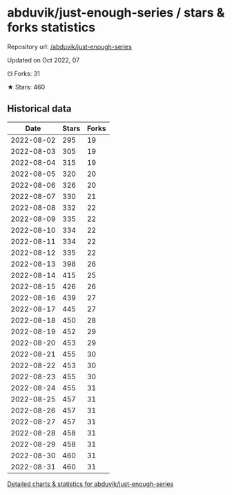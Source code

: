 # abduvik/just-enough-series / stars & forks statistics

Repository url: [/abduvik/just-enough-series](https://github.com/abduvik/just-enough-series)

Updated on Oct 2022, 07

☋ Forks: 31

★ Stars: 460

## Historical data
| Date | Stars | Forks |
|------|-------|-------|
| 2022-08-02 | 295 | 19 | 
| 2022-08-03 | 305 | 19 | 
| 2022-08-04 | 315 | 19 | 
| 2022-08-05 | 320 | 20 | 
| 2022-08-06 | 326 | 20 | 
| 2022-08-07 | 330 | 21 | 
| 2022-08-08 | 332 | 22 | 
| 2022-08-09 | 335 | 22 | 
| 2022-08-10 | 334 | 22 | 
| 2022-08-11 | 334 | 22 | 
| 2022-08-12 | 335 | 22 | 
| 2022-08-13 | 398 | 26 | 
| 2022-08-14 | 415 | 25 | 
| 2022-08-15 | 426 | 26 | 
| 2022-08-16 | 439 | 27 | 
| 2022-08-17 | 445 | 27 | 
| 2022-08-18 | 450 | 28 | 
| 2022-08-19 | 452 | 29 | 
| 2022-08-20 | 453 | 29 | 
| 2022-08-21 | 455 | 30 | 
| 2022-08-22 | 453 | 30 | 
| 2022-08-23 | 455 | 30 | 
| 2022-08-24 | 455 | 31 | 
| 2022-08-25 | 457 | 31 | 
| 2022-08-26 | 457 | 31 | 
| 2022-08-27 | 457 | 31 | 
| 2022-08-28 | 458 | 31 | 
| 2022-08-29 | 458 | 31 | 
| 2022-08-30 | 460 | 31 | 
| 2022-08-31 | 460 | 31 | 


[Detailed charts & statistics for abduvik/just-enough-series](https://reviewgithub.com/rep/abduvik/just-enough-series)
